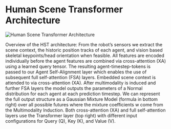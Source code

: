 # Human Scene Transformer Architecture

![Human Scene Transformer Architecture](../images/architecture.png)

Overview of the HST architecture: From the robot’s sensors we extract the scene context, the historic position tracks of each agent, and vision based skeletal keypoints/head orientation when feasible. All features are encoded individually before the agent features are combined via cross-attention (XA) using a learned query tensor. The resulting agent-timestep-tokens is passed to our Agent Self-Alignment layer which enables the use of subsequent full self-attention (FSA) layers. Embedded scene context is attended to via cross-attention (XA). After multimodality is induced and further FSA layers the model outputs the parameters of a Normal distribution for each agent at each prediction timestep. We can represent the full output structure as a Gaussian Mixture Model (formula in bottom right) over all possible futures where the mixture coefficients w come from the Multimodality Induction. Both cross-attention (XA) and full self-attention layers use the Transformer layer (top right) with different input configurations for Query (Q), Key (K), and Value (V).